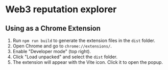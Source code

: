 # Web3 reputation explorer

## Using as a Chrome Extension

1. Run `npm run build` to generate the extension files in the `dist` folder.
2. Open Chrome and go to `chrome://extensions/`.
3. Enable "Developer mode" (top right).
4. Click "Load unpacked" and select the `dist` folder.
5. The extension will appear with the Vite icon. Click it to open the popup.
